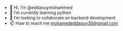 - 👋 Hi, I’m @eddaouymohammed
- 🌱 I’m currently learning python 
- 💞️ I’m looking to collaborate on backend development 
- 📫 How to reach me mohamededdaouy30@gmail.com

<!---
eddaouymohammed/eddaouymohammed is a ✨ special ✨ repository because its `README.md` (this file) appears on your GitHub profile.
You can click the Preview link to take a look at your changes.
--->
